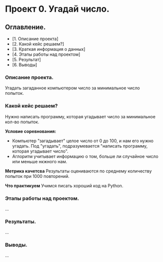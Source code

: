 # Проект 0. Угадай число.

## Оглавление.
* [1. Описание проекта]
* [2. Какой кейс решаем?]
* [3. Краткая информация о данных]
* [4. Этапы работы над проектом]
* [5. Результат]
* [6. Выводы]

### Описание проекта.
Угадать загаданное компьютером число за минимальное число попыток.

### Какой кейс решаем?
Нужно написать программу, которая угадывает число за минимальное кол-во попыток.

**Условие соревнования:**
- Компьютер "загадывает" целое число от 0 до 100, и нам его нужно угадать. Под "угадать", подразумевается "написать программу, которая угадывает число".
- Аглоритм учитывает информацию о том, больше ли случайное число или меньше нкжного нам.

**Метрика качетсва**
Результаты оцениваются по среднему количеству попыток при 1000 повторений.

**Что практикуем**
Учимся писать хороший код на Python.


### Этапы работы над проектом.
...

### Результаты.
...

### Выводы.
...
